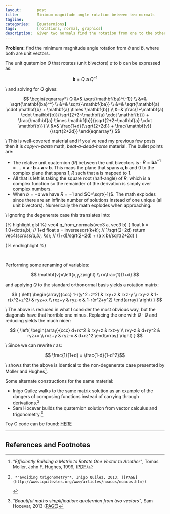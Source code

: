 ```yaml
---
layout:       post
title:        Minimum magnitude angle rotation between two normals
tagline:      
categories:   [quaternions]
tags:         [rotations, normal, graphics]
description:  Given two normals find the rotation from one to the other
---
```


**Problem:** find the minimum magnitude angle rotation from $\hat{a}$ and $\hat{b}$, where both are unit vectors.

The unit quaternion $Q$ that rotates (unit bivectors) $a$ to $b$ can be expressed as:

$$
\mathbf{b} = Q~\mathbf{a}~Q^{-1}
$$

\\
and solving for $Q$ gives:

$$
\begin{eqnarray*}
  Q  &=& \sqrt{\mathbf{ba}^{-1}}  \\
     &=& \sqrt{\mathbf{ba}^*}  \\
     &=& \sqrt{-\mathbf{ba}}   \\
     &=& \sqrt{\mathbf{a} \cdot \mathbf{b} + \mathbf{a} \times \mathbf{b}} \\
     &=& \frac{1+\mathbf{a} \cdot \mathbf{b}}{\sqrt{2+2~\mathbf{a} \cdot \mathbf{b}}} + \frac{\mathbf{a} \times \mathbf{b}}{\sqrt{2+2~\mathbf{a} \cdot \mathbf{b}}} \\
     &=& \frac{1+d}{\sqrt{2+2d}} + \frac{\mathbf{v}}{\sqrt{2+2d}}
\end{eqnarray*}
$$

\\
This is well-covered material and if you've read my previous few posts then it is *copy-n-paste* math, *beat-a-dead-horse* material.  The bullet points are:

* The relative unit quaternion ($R$) between the unit bivectors is : $R=\mathbf{ba}^{-1}=...=\mathbf{a} \cdot \mathbf{b} + \mathbf{a} \times \mathbf{b}$. This maps the plane that spans $\mathbf{a},\mathbf{b}$ and 0 to the complex plane that spans ${1,R}$ such that $\mathbf{a}$ is mapped to 1.
* All that is left is taking the square root (half-angle) of $R$, which is a complex function so the remainder of the derivation is simply over complex numbers.
* When $b=-a$ we have $R=-1$ and $Q=\sqrt{-1}$. The math explodes since there are an infinite number of solutions instead of one unique (all unit bivectors).   Numerically the math explodes when approaching.

\\
Ignoring the degenerate case this translates into:

{% highlight glsl %}
vec4 q_from_normals(vec3 a, vec3 b)
{
  float k = 1.0+dot(a,b);         // 1+d
  float s = inversesqrt(k+k);     // 1/sqrt(2+2d)
  return vec4(s*cross(a,b), k*s); // (1+d)/sqrt(2+2d) + (a x b)/sqrt(2+2d)
}

{% endhighlight %}

<br>

Performing some renaming of variables:

$$
\mathbf{v}=\left(x,y,z\right) \\
r=\frac{1}{1+d}
$$

and applying $Q$ to the standard orthonormal basis yields a rotation matrix:

$$
{
\left( \begin{array}{ccc}
1-r(y^2+z^2) & rxy+z        & rxz-y \\
rxy-z        & 1-r(x^2+z^2) & ryz+x \\
rxz+y        & ryz-x        & 1-r(x^2+y^2)
\end{array} \right)
}
$$

\\
The above is reduced in what I consider the most obvious way, but the diagonals have that horrible one minus.  Replacing the one with $Q \cdot Q$ and reducing yields the much nicer:

$$
{
\left( \begin{array}{ccc}
d+rx^2 & rxy+z  & rxz-y \\
rxy-z  & d+ry^2 & ryz+x \\
rxz+y  & ryz-x  & d+rz^2
\end{array} \right)
}
$$

\\
Since we can rewrite $r$ as:

$$ \frac{1}{1+d} = \frac{1-d}{1-d^2}$$

\\
shows that the above is identical to the non-degenerate case presented by Moller and Hughes[^mh99].

Some alternate constructions for the same material:

* Inigo Quilez walks to the same matrix solution as an example of the dangers of composing functions instead of carrying through derivations.[^iq]
* Sam Hocevar builds the quaternion solution from vector calculus and trigonometry.[^sh]

Toy C code can be found: [HERE](http://github.com/Marc-B-Reynolds/Stand-alone-junk/blob/master/src/Posts/normals_to_rot.c)

------

References and Footnotes
------

[^mh99]:   *"Efficiently Building a Matrix to Rotate One Vector to Another"*, Tomas Moller, John F. Hughes, 1999, ([PDF](http://cs.brown.edu/~jfh/papers/Moller-EBA-1999/paper.pdf))
[^iq]:     *"avoiding trigonometry"*, Inigo Quilez, 2013, ([PAGE](http://www.iquilezles.org/www/articles/noacos/noacos.htm))
[^sh]: *"Beautiful maths simplification: quaternion from two vectors"*, Sam Hocevar, 2013 ([PAGE](http://lolengine.net/blog/2013/09/18/beautiful-maths-quaternion-from-vectors))
